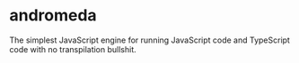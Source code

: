 # andromeda

The simplest JavaScript engine for running JavaScript code and TypeScript code with no transpilation bullshit.
